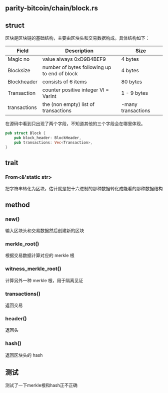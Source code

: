 ## parity-bitcoin/chain/block.rs

## struct

区块是区块链的基础结构，主要由区块头和交易数据构成。具体结构如下：

|Field	    |Description	                                   |Size|
|  ----  | ----  | ----  |
|Magic no	|value always 0xD9B4BEF9	                       |4 bytes|
|Blocksize	|number of bytes following up to end of block   |4 bytes|
|Blockheader	  | consists of 6 items	|80 bytes|
|Transaction     |counter	positive integer VI = VarInt	|       1 - 9 bytes|
|transactions	|the (non empty) list of transactions	  | <Transaction counter>-many transactions|

在源码中看到只出现了两个字段，不知道其他的三个字段会在哪里体现。

``` Rust
pub struct Block {
	pub block_header: BlockHeader,
	pub transactions: Vec<Transaction>,
}
```

## trait

### From<&'static str>
把字符串转化为区块，估计就是把十六进制的那种数据转化成能看的那种数据结构

## method

### new()

输入区块头和交易数据然后创建新的区块

### merkle_root()

根据交易数据计算对应的 merkle 根

### witness_merkle_root()

计算另外一种 merkle 根，用于隔离见证

### transactions()

返回交易

### header()

返回头

### hash()

返回区块头的 hash


## 测试

测试了一下merkle根和hash正不正确
